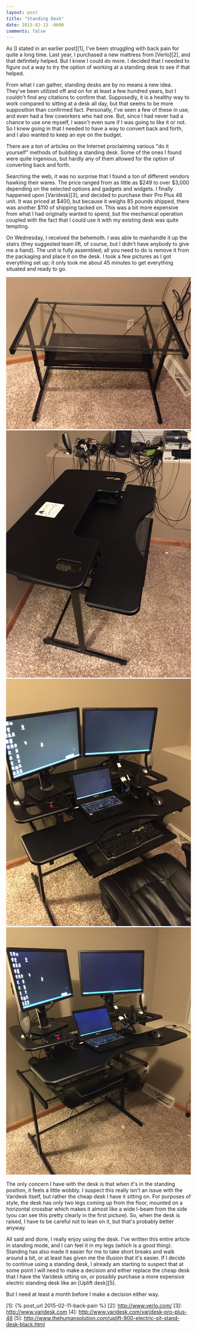 ```yaml
---
layout: post
title: "Standing Desk"
date: 2015-02-13 -0600
comments: false
---
```


As [I stated in an earlier post][1], I've been struggling with back pain for quite a long time.  Last year, I purchased a new mattress from [Verlo][2], and that definitely helped.  But I knew I could do more.  I decided that I needed to figure out a way to try the option of working at a standing desk to see if that helped.

From what I can gather, standing desks are by no means a new idea.  They've been utilized off and on for at least a few hundred years, but I couldn't find any citations to confirm that.  Supposedly, it is a healthy way to work compared to sitting at a desk all day, but that seems to be more supposition than confirmed fact.  Personally, I've seen a few of these in use, and even had a few coworkers who had one.  But, since I had never had a chance to use one myself, I wasn't even sure if I was going to like it or not.  So I knew going in that I needed to have a way to convert back and forth, and I also wanted to keep an eye on the budget.

There are a ton of articles on the Internet proclaiming various "do it yourself" methods of building a standing desk.  Some of the ones I found were quite ingenious, but hardly any of them allowed for the option of converting back and forth.

Searching the web, it was no surprise that I found a ton of different vendors hawking their wares.  The price ranged from as little as $249 to over $3,000 depending on the selected options and gadgets and widgets.  I finally happened upon [Varidesk][3], and decided to purchase their Pro Plus 48 unit.  It was priced at $400, but because it weighs 85 pounds shipped, there was another $110 of shipping tacked on.  This was a bit more expensive from what I had originally wanted to spend, but the mechanical operation coupled with the fact that I could use it with my existing desk was quite tempting.

On Wednesday, I received the behemoth.  I was able to manhandle it up the stairs (they suggested team lift, of course, but I didn't have anybody to give me a hand).  The unit is fully assembled; all you need to do is remove it from the packaging and place it on the desk.  I took a few pictures as I got everything set up; it only took me about 45 minutes to get everything situated and ready to go.

![Empty desk, before adding the Varidesk](/assets/2015-02-13/before.jpg)
![Desk with the Varidesk standing desk on top](/assets/2015-02-13/after.jpg)
![Full desk, in the sitting position](/assets/2015-02-13/sitting.jpg)
![Full desk, in the standing positionVaridesk](/assets/2015-02-13/standing.jpg)

The only concern I have with the desk is that when it's in the standing position, it feels a little wobbly.  I suspect this really isn't an issue with the Varidesk itself, but rather the cheap desk I have it sitting on.  For purposes of style, the desk has only two legs coming up from the floor, mounted on a horizontal crossbar which makes it almost like a wide I-beam from the side (you can see this pretty clearly in the first picture).  So, when the desk is raised, I have to be careful not to lean on it, but that's probably better anyway.

All said and done, I really enjoy using the desk.  I've written this entire article in standing mode, and I can feel it in my legs (which is a good thing).  Standing has also made it easier for me to take short breaks and walk around a bit, or at least has given me the illusion that it's easier.  If I decide to continue using a standing desk, I already am starting to suspect that at some point I will need to make a decision and either replace the cheap desk that I have the Varidesk sitting on, or possibly purchase a more expensive electric standing desk like an [Uplift desk][5].

But I need at least a month before I make a decision either way.

[1]: {% post_url 2015-02-11-back-pain %}
[2]: http://www.verlo.com/
[3]: http://www.varidesk.com
[4]: http://www.varidesk.com/varidesk-pro-plus-48
[5]: http://www.thehumansolution.com/uplift-900-electric-sit-stand-desk-black.html